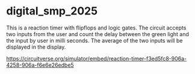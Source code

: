 # digital_smp_2025
This is a reaction timer with flipflops and logic gates.
The circuit accepts two inputs from the user and count the delay between the green light and the input by user in milli seconds.
The average of the two inputs will be displayed in the display.

https://circuitverse.org/simulator/embed/reaction-timer-f3ed5fc8-906a-4258-906a-f6e6e26edbe5

